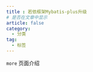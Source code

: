 ```yaml
---
title : 若依框架Mybatis-plus升级
# 是否在文章中显示
article: false
category:
  - 分类
tag:
  - 标签
---
```


`more` 页面介绍
<!-- more -->
